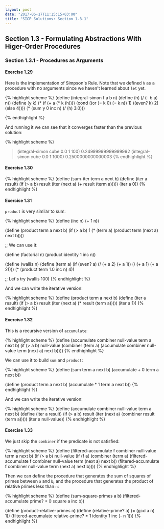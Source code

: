 ```yaml
---
layout: post
date: "2017-06-17T11:15:15+03:00"
title: "SICP Solutions: Section 1.3.1"
---
```


## Section 1.3 - Formulating Abstractions With Higer-Order Procedures

### Section 1.3.1 - Procedures as Arguments

#### Exercise 1.29

Here is the implementation of Simpson's Rule. Note that we defined `h` as a
procedure with no arguments since we haven't learned about `let` yet.

{% highlight scheme %}
(define (integral-simon f a b n)
  (define (h) (/ (- b a) n))
  (define (y k) (* (f (+ a (* k (h))))
                   (cond ((or (= k 0) (= k n)) 1)
                         ((even? k) 2)
                         (else 4))))
  (* (sum y 0 inc n)
     (/ (h) 3.0)))

{% endhighlight %}

And running it we can see that it converges faster than the previous solution:

{% highlight scheme %}
> (integral-simon cube 0.0 1 100)
0.24999999999999992
> (integral-simon cube 0.0 1 1000)
0.2500000000000003
{% endhighlight %}

#### Exercise 1.30

{% highlight scheme %}
(define (sum-iter term a next b)
  (define (iter a result)
    (if (> a b)
        result
        (iter (next a) (+ result (term a)))))
  (iter a 0))
{% endhighlight %}

#### Exercise 1.31

`product` is very similar to sum:

{% highlight scheme %}
(define (inc n) (+ 1 n))

(define (product term a next b)
  (if (> a b)
      1
      (* (term a)
         (product term (next a) next b))))

;; We can use it:

(define (factorial n)
  (product identity 1 inc n))

(define (wallis n)
  (define (term a) (if (even? a)
                       (/ (+ a 2) (+ a 1))
                       (/ (+ a 1) (+ a 2))))
  (* (product term 1.0 inc n) 4))

;; Let's try
(wallis 100)
{% endhighlight %}

And we can write the iterative version:

{% highlight scheme %}
(define (product term a next b)
  (define (iter a result)
    (if (> a b)
        result
        (iter (next a) (* result (term a)))))
  (iter a 1))
{% endhighlight %}

#### Exercise 1.32

This is a recursive version of `accumulate`:

{% highlight scheme %}
(define (accumulate combiner null-value term a next b)
  (if (> a b)
      null-value
      (combiner (term a)
                (accumulate combiner null-value term (next a) next b))))
{% endhighlight %}

We can use it to build `sum` and `product`:

{% highlight scheme %}
(define (sum term a next b)
  (accumulate + 0 term a next b))

(define (product term a next b)
  (accumulate * 1 term a next b))
{% endhighlight %}

And we can write the iterative version:

{% highlight scheme %}
(define (accumulate combiner null-value term a next b)
  (define (iter a result)
    (if (> a b)
        result
        (iter (next a) (combiner result (term a)))))
  (iter a null-value))
{% endhighlight %}

#### Exercise 1.33

We just skip the `combiner` if the predicate is not satisfied:

{% highlight scheme %}
(define (filtered-accumulate f combiner null-value term a next b)
  (if (> a b)
      null-value
      (if (f a)
          (combiner
           (term a)
           (filtered-accumulate f combiner null-value term (next a) next b))
          (filtered-accumulate f combiner null-value term (next a) next b))))
{% endhighlight %}

Then we can define the procedure that generates the sum of squares of primes
between `a` and `b`, and the procedure that generates the product of relative
primes less than `n`:

{% highlight scheme %}
(define (sum-square-primes a b)
  (filtered-accumulate prime? + 0 square a inc b))

(define (product-relative-primes n)
  (define (relative-prime? a) (= (gcd a n) 1))
  (filtered-accumulate relative-prime? * 1 identity 1 inc (- n 1)))
{% endhighlight %}
